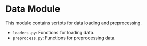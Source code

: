 # Data Module

This module contains scripts for data loading and preprocessing.

- `loaders.py`: Functions for loading data.
- `preprocess.py`: Functions for preprocessing data.
